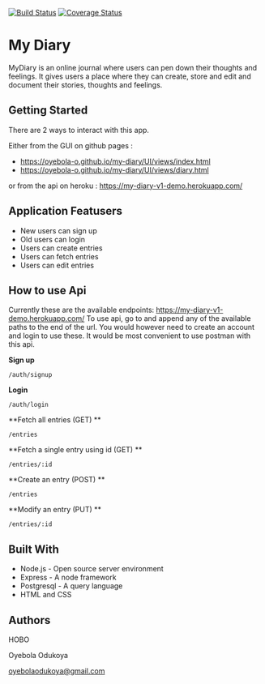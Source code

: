 [![Build Status](https://travis-ci.org/Oyebola-O/my-diary.svg?branch=develop)](https://travis-ci.org/Oyebola-O/my-diary)
[![Coverage Status](https://coveralls.io/repos/github/Oyebola-O/my-diary/badge.svg?branch=develop)](https://coveralls.io/github/Oyebola-O/my-diary?branch=develop)

# My Diary
MyDiary is an online journal where users can pen down their thoughts and feelings. It gives users a place where they can create, store and edit and document their stories, thoughts and feelings.

## Getting Started
There are 2 ways to interact with this app. 

Either from the GUI on github pages :
* https://oyebola-o.github.io/my-diary/UI/views/index.html
* https://oyebola-o.github.io/my-diary/UI/views/diary.html

or from the api on heroku : https://my-diary-v1-demo.herokuapp.com/


## Application Featusers
* New users can sign up
* Old users can login
* Users can create entries
* Users can fetch entries
* Users can edit entries


## How to use Api
Currently these are the available endpoints: https://my-diary-v1-demo.herokuapp.com/
To use api, go to
and append any of the available paths to the end of the url. You would however need to create an account and login to use these. It would be most convenient to use postman with this api.

**Sign up** 

`/auth/signup`

**Login** 

`/auth/login`

**Fetch all entries (GET) ** 

`/entries`


**Fetch a single entry using id (GET) ** 

```/entries/:id```


**Create an entry (POST) ** 

```/entries```


**Modify an entry (PUT) ** 

```/entries/:id```

## Built With
* Node.js - Open source server environment
* Express - A node framework
* Postgresql - A query language
* HTML and CSS


## Authors
HOBO 

Oyebola Odukoya 

oyebolaodukoya@gmail.com
